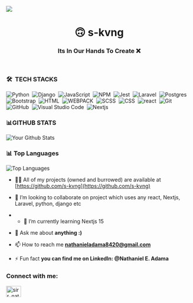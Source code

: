 <a href="https://www.youtube.com/watch?v=dQw4w9WgXcQ"><img src="https://user-images.githubusercontent.com/73097560/115834477-dbab4500-a447-11eb-908a-139a6edaec5c.gif"></a>

<h1 align="center">🙃 s-kvng</h1>
<h3 align="center">Its In Our Hands To Create ❌</h3>

<br>

### 🛠 &nbsp;TECH STACKS
![Python](https://img.shields.io/badge/-Python-05122A?style=flat&logo=python)&nbsp;
![Django](https://img.shields.io/badge/-Django-05122A?style=flat&logo=django)&nbsp;
![JavaScript](https://img.shields.io/badge/-JavaScript-05122A?style=flat&logo=javascript)&nbsp;
![NPM](https://img.shields.io/badge/Npm-CB3837?style=flat&logo=npm&logoColor=white)&nbsp;
![Jest](https://img.shields.io/badge/Jest-C21325?style=flat&logo=jest&logoColor=white)&nbsp;
![Laravel](https://img.shields.io/badge/-Laravel-05122A?style=flat&logo=laravel&logoColor=092E20)&nbsp;
![Postgres](https://img.shields.io/badge/Postgres-05122A?style=flat&logo=postgresql&logoColor=white)
![Bootstrap](https://img.shields.io/badge/-Bootstrap-05122A?style=flat&logo=bootstrap&logoColor=563D7C)&nbsp;
![HTML](https://img.shields.io/badge/-HTML-05122A?style=flat&logo=HTML5)&nbsp;
![WEBPACK](https://img.shields.io/badge/-Webpack-05122A?style=flat&logo=webpack)&nbsp;
![SCSS](https://img.shields.io/badge/-SCSS-05122A?style=flat&logo=scss)&nbsp;
![CSS](https://img.shields.io/badge/-CSS-05122A?style=flat&logo=CSS3&logoColor=1572B6)&nbsp;
![react](https://img.shields.io/badge/-React-05122A?style=flat&logo=react)&nbsp;
![Git](https://img.shields.io/badge/-Git-05122A?style=flat&logo=git)&nbsp;
![GitHub](https://img.shields.io/badge/-GitHub-05122A?style=flat&logo=github)&nbsp;
![Visual Studio Code](https://img.shields.io/badge/-Visual%20Studio%20Code-05122A?style=flat&logo=visual-studio-code&logoColor=007ACC)&nbsp;
![Nextjs](https://img.shields.io/badge/-Nextjs-05122A%3Fstyle%3Dflat%26logo%3Dnextjs?style=flat&logo=nextdotjs&color=%23000000
)&nbsp;


### 📊GITHUB STATS
![Your Github Stats](https://github-readme-stats.vercel.app/api?username=s-kvng&show_icons=true&hide=issues&count_private=true&title_color=0891b2&text_color=ffffff&icon_color=0891b2&bg_color=000000&hide_border=true)

### 📊 Top Languages
![Top Languages](https://github-readme-stats.vercel.app/api/top-langs/?username=s-kvng&layout=compact&title_color=0891b2&text_color=ffffff&icon_color=0891b2&bg_color=000000&hide_border=true)



- 👨‍💻 All of my projects (owned and burrowed) are available at [https://github.com/s-kvng](https://github.com/s-kvng)

-  👯 I’m looking to collaborate on project which uses any react, Nextjs, Laravel, python, django etc
-  - 🌱 I’m currently learning Nextjs 15 

- 💬 Ask me about **anything :)**

- 📫 How to reach me **nathanieladama8420@gmail.com**

- ⚡ Fun fact **you can find me on LinkedIn: @Nathaniel E. Adama**

<h3 align="left">Connect with me:</h3>
<p align="left">
<a href="https://twitter.com/sirr_nathan" target="blank"><img align="center" src="https://cdn.jsdelivr.net/npm/simple-icons@3.0.1/icons/twitter.svg" alt="sirr_nathan" height="30" width="40" /></a>












